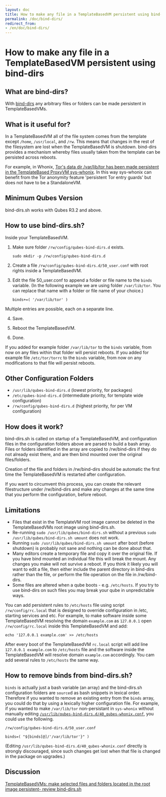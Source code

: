 ```yaml
---
layout: doc
title: How to make any file in a TemplateBasedVM persistent using bind-dirs
permalink: /doc/bind-dirs/
redirect_from:
- /en/doc/bind-dirs/
---
```


# How to make any file in a TemplateBasedVM persistent using bind-dirs #

## What are bind-dirs? ##

With [bind-dirs](https://github.com/QubesOS/qubes-core-agent-linux/blob/master/vm-systemd/bind-dirs.sh)
any arbitrary files or folders can be made persistent in TemplateBasedVMs.

## What is it useful for? ##

In a TemplateBasedVM all of the file system comes from the template except `/home`, `/usr/local`, and `/rw`.
This means that changes in the rest of the filesystem are lost when the TemplateBasedVM is shutdown.
bind-dirs provides a mechanism whereby files usually taken from the template can be persisted across reboots.

For example, in Whonix, [Tor's data dir /var/lib/tor has been made persistent in the TemplateBased ProxyVM sys-whonix](https://github.com/Whonix/qubes-whonix/blob/8438d13d75822e9ea800b9eb6024063f476636ff/usr/lib/qubes-bind-dirs.d/40_qubes-whonix.conf#L5). 
In this way sys-whonix can benefit from the Tor anonymity feature 'persistent Tor entry guards' but does not have to be a StandaloneVM.

## Minimum Qubes Version ##

bind-dirs.sh works with Qubes R3.2 and above.

## How to use bind-dirs.sh? ##

Inside your TemplateBasedVM.

1. Make sure folder `/rw/config/qubes-bind-dirs.d` exists.

       sudo mkdir -p /rw/config/qubes-bind-dirs.d

2. Create a file `/rw/config/qubes-bind-dirs.d/50_user.conf` with root rights inside a TemplateBasedVM.

3. Edit the file 50_user.conf to append a folder or file name to the `binds` variable. (In the following example we are using folder `/var/lib/tor`. You can replace that name with a folder or file name of your choice.)

       binds+=( '/var/lib/tor' )

Multiple entries are possible, each on a separate line.

4. Save.

5. Reboot the TemplateBasedVM.

6. Done.

If you added for example folder `/var/lib/tor` to the `binds` variable, from now on any files within that folder will persist reboots. If you added for example file `/etc/tor/torrc` to the `binds` variable, from now on any modifications to that file will persist reboots.

## Other Configuration Folders ##

* `/usr/lib/qubes-bind-dirs.d` (lowest priority, for packages)
* `/etc/qubes-bind-dirs.d`  (intermediate priority, for template wide configuration)
* `/rw/config/qubes-bind-dirs.d` (highest priority, for per VM configuration)

## How does it work? ##

bind-dirs.sh is called on startup of a TemplateBasedVM, and configuration files in the configuration folders above are parsed to build a bash array.
Files or folders identified in the array are copied to /rw/bind-dirs if they do not already exist there, and are then bind mounted over the original files/folders.

Creation of the file and folders in /rw/bind-dirs should be automatic the first time the TemplateBasedVM is restarted after configuration.

If you want to circumvent this process, you can create the relevant filestructure under /rw/bind-dirs and make any changes at the same time that you perform the configuration, before reboot.

## Limitations ##

* Files that exist in the TemplateVM root image cannot be deleted in the TemplateBasedVMs root image using bind-dirs.sh.
* Re-running `sudo /usr/lib/qubes/bind-dirs.sh` without a previous `sudo /usr/lib/qubes/bind-dirs.sh umount` does not work.
* Running `sudo /usr/lib/qubes/bind-dirs.sh umount` after boot (before shutdown) is probably not sane and nothing can be done about that.
* Many editors create a temporary file and copy it over the original file. If you have bind mounted an individual file this will break the mount.
Any changes you make will not survive a reboot. If you think it likely you will want to edit a file, then either include the parent directory in bind-dirs rather than the file, or perform the file operation on the file in /rw/bind-dirs.
* Some files are altered when a qube boots - e.g. `/etc/hosts`. If you try to use bind-dirs on such files you may break your qube in unpredictable ways.

You can add persistent rules to `/etc/hosts` file using script `/rw/config/rc.local` that is designed to override configuration in /etc, starting services and etc. For example, to make software inside some TemplateBasedVM resolving the domain `example.com` as `127.0.0.1` open `/rw/config/rc.local` inside this TemplateBasedVM and add:

~~~
echo '127.0.0.1 example.com' >> /etc/hosts
~~~

After every boot of the TemplateBasedVM `rc.local` script will add line `127.0.0.1 example.com` to `/etc/hosts` file and the software inside the TemplateBasedVM will resolve domain `example.com` accordingly. You cam add several rules to `/etc/hosts` the same way.

## How to remove binds from bind-dirs.sh? ##

`binds` is actually just a bash variable (an array) and the bind-dirs.sh configuration folders are `source`d as bash snippets in lexical order. 
Therefore if you wanted to remove an existing entry from the `binds` array, you could do that by using a lexically higher configuration file. 
For example, if you wanted to make `/var/lib/tor` non-persistant in `sys-whonix` without manually editing [`/usr/lib/qubes-bind-dirs.d/40_qubes-whonix.conf`](https://github.com/Whonix/qubes-whonix/blob/master/usr/lib/qubes-bind-dirs.d/40_qubes-whonix.conf), you could use the following.

`/rw/config/qubes-bind-dirs.d/50_user.conf`

~~~
binds=( "${binds[@]/'/var/lib/tor'}" )
~~~

(Editing `/usr/lib/qubes-bind-dirs.d/40_qubes-whonix.conf` directly is strongly discouraged, since such changes get lost when that file is changed in the package on upgrades.)

## Discussion ##

[TemplateBasedVMs: make selected files and folders located in the root image persistent- review bind-dirs.sh](https://groups.google.com/forum/#!topic/qubes-devel/tcYQ4eV-XX4/discussion)

